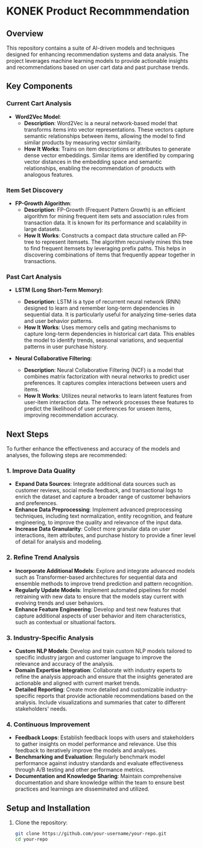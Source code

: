 # KONEK Product Recommmendation

## Overview

This repository contains a suite of AI-driven models and techniques designed for enhancing recommendation systems and data analysis. The project leverages machine learning models to provide actionable insights and recommendations based on user cart data and past purchase trends.

## Key Components

### Current Cart Analysis
- **Word2Vec Model**: 
  - **Description**: Word2Vec is a neural network-based model that transforms items into vector representations. These vectors capture semantic relationships between items, allowing the model to find similar products by measuring vector similarity.
  - **How It Works**: Trains on item descriptions or attributes to generate dense vector embeddings. Similar items are identified by comparing vector distances in the embedding space and semantic relationships, enabling the recommendation of products with analogous features.

### Item Set Discovery
- **FP-Growth Algorithm**: 
  - **Description**: FP-Growth (Frequent Pattern Growth) is an efficient algorithm for mining frequent item sets and association rules from transaction data. It is known for its performance and scalability in large datasets.
  - **How It Works**: Constructs a compact data structure called an FP-tree to represent itemsets. The algorithm recursively mines this tree to find frequent itemsets by leveraging prefix paths. This helps in discovering combinations of items that frequently appear together in transactions.

### Past Cart Analysis
- **LSTM (Long Short-Term Memory)**: 
  - **Description**: LSTM is a type of recurrent neural network (RNN) designed to learn and remember long-term dependencies in sequential data. It is particularly useful for analyzing time-series data and user behavior patterns.
  - **How It Works**: Uses memory cells and gating mechanisms to capture long-term dependencies in historical cart data. This enables the model to identify trends, seasonal variations, and sequential patterns in user purchase history.

- **Neural Collaborative Filtering**:
  - **Description**: Neural Collaborative Filtering (NCF) is a model that combines matrix factorization with neural networks to predict user preferences. It captures complex interactions between users and items.
  - **How It Works**: Utilizes neural networks to learn latent features from user-item interaction data. The network processes these features to predict the likelihood of user preferences for unseen items, improving recommendation accuracy.
 
## Next Steps

To further enhance the effectiveness and accuracy of the models and analyses, the following steps are recommended:

### 1. Improve Data Quality
- **Expand Data Sources**: Integrate additional data sources such as customer reviews, social media feedback, and transactional logs to enrich the dataset and capture a broader range of customer behaviors and preferences.
- **Enhance Data Preprocessing**: Implement advanced preprocessing techniques, including text normalization, entity recognition, and feature engineering, to improve the quality and relevance of the input data.
- **Increase Data Granularity**: Collect more granular data on user interactions, item attributes, and purchase history to provide a finer level of detail for analysis and modeling.

### 2. Refine Trend Analysis
- **Incorporate Additional Models**: Explore and integrate advanced models such as Transformer-based architectures for sequential data and ensemble methods to improve trend prediction and pattern recognition.
- **Regularly Update Models**: Implement automated pipelines for model retraining with new data to ensure that the models stay current with evolving trends and user behaviors.
- **Enhance Feature Engineering**: Develop and test new features that capture additional aspects of user behavior and item characteristics, such as contextual or situational factors.

### 3. Industry-Specific Analysis
- **Custom NLP Models**: Develop and train custom NLP models tailored to specific industry jargon and customer language to improve the relevance and accuracy of the analysis.
- **Domain Expertise Integration**: Collaborate with industry experts to refine the analysis approach and ensure that the insights generated are actionable and aligned with current market trends.
- **Detailed Reporting**: Create more detailed and customizable industry-specific reports that provide actionable recommendations based on the analysis. Include visualizations and summaries that cater to different stakeholders' needs.

### 4. Continuous Improvement
- **Feedback Loops**: Establish feedback loops with users and stakeholders to gather insights on model performance and relevance. Use this feedback to iteratively improve the models and analyses.
- **Benchmarking and Evaluation**: Regularly benchmark model performance against industry standards and evaluate effectiveness through A/B testing and other performance metrics.
- **Documentation and Knowledge Sharing**: Maintain comprehensive documentation and share knowledge within the team to ensure best practices and learnings are disseminated and utilized.

## Setup and Installation

1. Clone the repository:
   ```bash
   git clone https://github.com/your-username/your-repo.git
   cd your-repo
